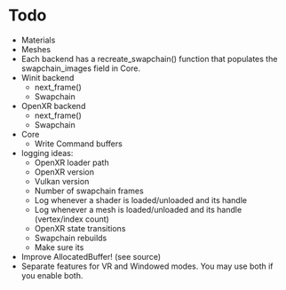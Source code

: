 # Todo
* Materials
* Meshes
* Each backend has a recreate\_swapchain() function that populates the swapchain\_images field in Core.
* Winit backend
    * next\_frame()
    * Swapchain
* OpenXR backend
    * next\_frame()
    * Swapchain
* Core
    * Write Command buffers
* logging ideas:
    * OpenXR loader path  
    * OpenXR version
    * Vulkan version
    * Number of swapchain frames
    * Log whenever a shader is loaded/unloaded and its handle
    * Log whenever a mesh is loaded/unloaded and its handle (vertex/index count)
    * OpenXR state transitions
    * Swapchain rebuilds
    * Make sure its 
* Improve AllocatedBuffer! (see source)
* Separate features for VR and Windowed modes. You may use both if you enable both.
